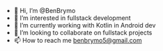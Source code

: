 - 👋 Hi, I’m @BenBrymo
- 👀 I’m interested in fullstack development
- 🌱 I’m currently working with Kotlin in Android dev 
- 💞️ I’m looking to collaborate on fullstack projects
- 📫 How to reach me benbrymo5@gmail.com

<!---
BenBrymo/BenBrymo is a ✨ special ✨ repository because its `README.md` (this file) appears on your GitHub profile.
You can click the Preview link to take a look at your changes.
--->

